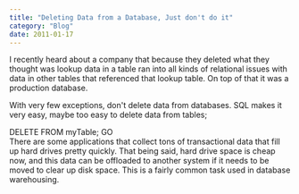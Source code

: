 ```yaml
---
title: "Deleting Data from a Database, Just don't do it"
category: "Blog"
date: 2011-01-17
---
```



I recently heard about a company that because they deleted what they thought was lookup data in a table ran into all kinds of relational issues with data in other tables that referenced that lookup table. On top of that it was a production database.

With very few exceptions, don't delete data from databases. SQL makes it very easy, maybe too easy to delete data from tables;

<div class="code">DELETE FROM myTable;  
 GO</div> There are some applications that collect tons of transactional data that fill up hard drives pretty quickly. That being said, hard drive space is cheap now, and this data can be offloaded to another system if it needs to be moved to clear up disk space. This is a fairly common task used in database warehousing.